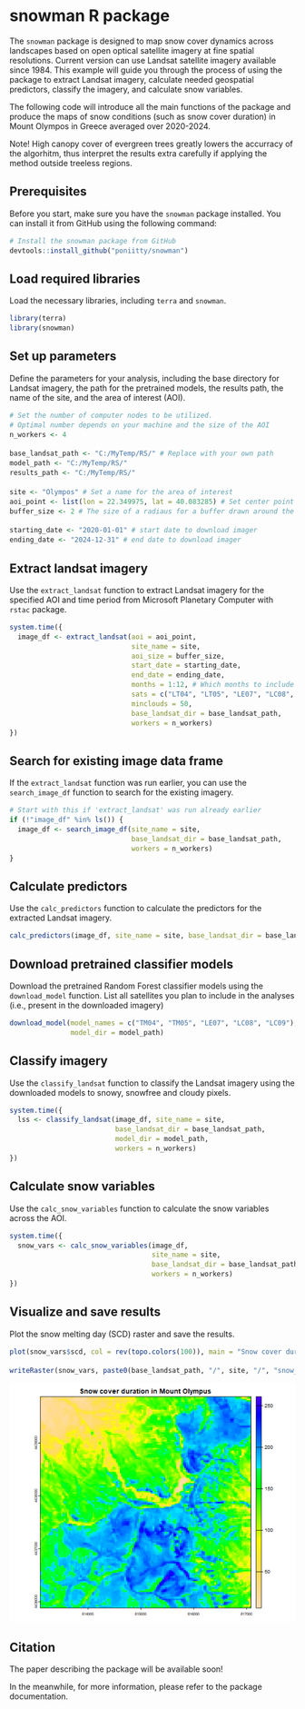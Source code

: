 # snowman R package

The `snowman` package is designed to map snow cover dynamics across landscapes based on open optical satellite imagery at fine spatial resolutions. Current version can use Landsat satellite imagery available since 1984. This example will guide you through the process of using the package to extract Landsat imagery, calculate needed geospatial predictors, classify the imagery, and calculate snow variables.

The following code will introduce all the main functions of the package and produce the maps of snow conditions (such as snow cover duration) in Mount Olympos in Greece averaged over 2020-2024.

Note! High canopy cover of evergreen trees greatly lowers the accurracy of the algorhitm, thus interpret the results extra carefully if applying the method outside treeless regions.

## Prerequisites

Before you start, make sure you have the `snowman` package installed. You can install it from GitHub using the following command:

```r
# Install the snowman package from GitHub
devtools::install_github("poniitty/snowman")
```

## Load required libraries

Load the necessary libraries, including `terra` and `snowman`.

```r
library(terra)
library(snowman)
```

## Set up parameters

Define the parameters for your analysis, including the base directory for Landsat imagery, the path for the pretrained models, the results path, the name of the site, and the area of interest (AOI).

```r
# Set the number of computer nodes to be utilized.
# Optimal number depends on your machine and the size of the AOI
n_workers <- 4 

base_landsat_path <- "C:/MyTemp/RS/" # Replace with your own path
model_path <- "C:/MyTemp/RS/"
results_path <- "C:/MyTemp/RS/"

site <- "Olympos" # Set a name for the area of interest
aoi_point <- list(lon = 22.349975, lat = 40.083285) # Set center point of the area of interest
buffer_size <- 2 # The size of a radiaus for a buffer drawn around the point in kilometers

starting_date <- "2020-01-01" # start date to download imager
ending_date <- "2024-12-31" # end date to download imager
```

## Extract landsat imagery

Use the `extract_landsat` function to extract Landsat imagery for the specified AOI and time period from Microsoft Planetary Computer with `rstac` package.

```r
system.time({
  image_df <- extract_landsat(aoi = aoi_point,
                              site_name = site,
                              aoi_size = buffer_size,
                              start_date = starting_date,
                              end_date = ending_date,
                              months = 1:12, # Which months to include
                              sats = c("LT04", "LT05", "LE07", "LC08", "LC09"),
                              minclouds = 50,
                              base_landsat_dir = base_landsat_path,
                              workers = n_workers)
})
```

## Search for existing image data frame

If the `extract_landsat` function was run earlier, you can use the `search_image_df` function to search for the existing imagery.

```r
# Start with this if 'extract_landsat' was run already earlier
if (!"image_df" %in% ls()) {
  image_df <- search_image_df(site_name = site, 
                              base_landsat_dir = base_landsat_path, 
                              workers = n_workers)
}
```

## Calculate predictors

Use the `calc_predictors` function to calculate the predictors for the extracted Landsat imagery.

```r
calc_predictors(image_df, site_name = site, base_landsat_dir = base_landsat_path)
```

## Download pretrained classifier models

Download the pretrained Random Forest classifier models using the `download_model` function.
List all satellites you plan to include in the analyses (i.e., present in the downloaded imagery)

```r
download_model(model_names = c("TM04", "TM05", "LE07", "LC08", "LC09"),
               model_dir = model_path)
```

## Classify imagery

Use the `classify_landsat` function to classify the Landsat imagery using the downloaded models to snowy, snowfree and cloudy pixels.

```r
system.time({
  lss <- classify_landsat(image_df, site_name = site, 
                          base_landsat_dir = base_landsat_path, 
                          model_dir = model_path, 
                          workers = n_workers)
})
```

## Calculate snow variables

Use the `calc_snow_variables` function to calculate the snow variables across the AOI.

```r
system.time({
  snow_vars <- calc_snow_variables(image_df, 
                                   site_name = site, 
                                   base_landsat_dir = base_landsat_path, 
                                   workers = n_workers)
})
```

## Visualize and save results

Plot the snow melting day (SCD) raster and save the results.

```r
plot(snow_vars$scd, col = rev(topo.colors(100)), main = "Snow cover duration in Mount Olympus")

writeRaster(snow_vars, paste0(base_landsat_path, "/", site, "/", "snow_variables.tif"), datatype = "FLT4S")
```
![](images/snow_vars_plot.png)


## Citation

The paper describing the package will be available soon!

In the meanwhile, for more information, please refer to the package documentation.
```